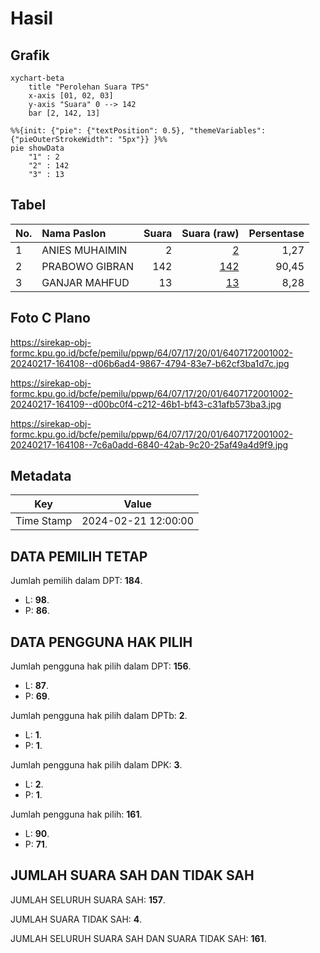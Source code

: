 # Hasil

## Grafik

```mermaid
xychart-beta
    title "Perolehan Suara TPS"
    x-axis [01, 02, 03]
    y-axis "Suara" 0 --> 142
    bar [2, 142, 13]
```

```mermaid
%%{init: {"pie": {"textPosition": 0.5}, "themeVariables": {"pieOuterStrokeWidth": "5px"}} }%%
pie showData
    "1" : 2
    "2" : 142
    "3" : 13
```

## Tabel

| No. | Nama Paslon    | Suara | Suara (raw) | Persentase |
|:--- |:-------------- | -----:| -----------:| ----------:|
| 1   | ANIES MUHAIMIN | 2     | [2][p-1]    | 1,27       |
| 2   | PRABOWO GIBRAN | 142   | [142][p-2]  | 90,45      |
| 3   | GANJAR MAHFUD  | 13    | [13][p-3]   | 8,28       |


[p-1]: https://github.com/gigit-pemilu/pemilu-2024-64-kalimantan-timur/blob/main/pilpres/hitung-suara/sub/64-kalimantan-timur/sub/07-kutai-barat/sub/17-siluq-ngurai/sub/2001-tebisaq/sub/002-tps/sub/paslon-1.txt
[p-2]: https://github.com/gigit-pemilu/pemilu-2024-64-kalimantan-timur/blob/main/pilpres/hitung-suara/sub/64-kalimantan-timur/sub/07-kutai-barat/sub/17-siluq-ngurai/sub/2001-tebisaq/sub/002-tps/sub/paslon-2.txt
[p-3]: https://github.com/gigit-pemilu/pemilu-2024-64-kalimantan-timur/blob/main/pilpres/hitung-suara/sub/64-kalimantan-timur/sub/07-kutai-barat/sub/17-siluq-ngurai/sub/2001-tebisaq/sub/002-tps/sub/paslon-3.txt

## Foto C Plano

https://sirekap-obj-formc.kpu.go.id/bcfe/pemilu/ppwp/64/07/17/20/01/6407172001002-20240217-164108--d06b6ad4-9867-4794-83e7-b62cf3ba1d7c.jpg

https://sirekap-obj-formc.kpu.go.id/bcfe/pemilu/ppwp/64/07/17/20/01/6407172001002-20240217-164109--d00bc0f4-c212-46b1-bf43-c31afb573ba3.jpg

https://sirekap-obj-formc.kpu.go.id/bcfe/pemilu/ppwp/64/07/17/20/01/6407172001002-20240217-164108--7c6a0add-6840-42ab-9c20-25af49a4d9f9.jpg


## Metadata

| Key        | Value               |
| ---------- | ------------------- |
| Time Stamp | 2024-02-21 12:00:00 |


## DATA PEMILIH TETAP

Jumlah pemilih dalam DPT: **184**.
 * L: **98**.
 * P: **86**.

## DATA PENGGUNA HAK PILIH

Jumlah pengguna hak pilih dalam DPT: **156**.
 * L: **87**.
 * P: **69**.

Jumlah pengguna hak pilih dalam DPTb: **2**.
 * L: **1**.
 * P: **1**.

Jumlah pengguna hak pilih dalam DPK: **3**.
 * L: **2**.
 * P: **1**.

Jumlah pengguna hak pilih: **161**.
 * L: **90**.
 * P: **71**.

## JUMLAH SUARA SAH DAN TIDAK SAH

JUMLAH SELURUH SUARA SAH: **157**.

JUMLAH SUARA TIDAK SAH: **4**.

JUMLAH SELURUH SUARA SAH DAN SUARA TIDAK SAH: **161**.



